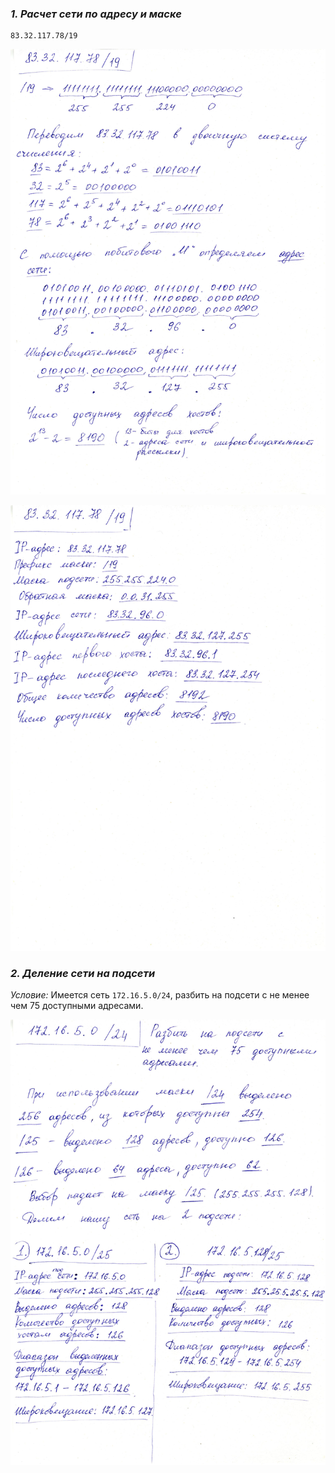 ### ***1. Расчет сети по адресу и маске***

```
83.32.117.78/19
```
![alt text](images/NetworkCalculation.jpg)

![alt text](images/CalculationResult.jpg)

### ***2. Деление сети на подсети***

_Условие:_ Имеется сеть `172.16.5.0/24`, разбить на подсети с не менее чем 75 доступными адресами.

![alt text](images/Subnets.jpg)